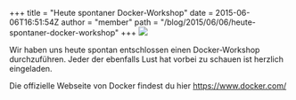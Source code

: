 +++
title = "Heute spontaner Docker-Workshop"
date = 2015-06-06T16:51:54Z
author = "member"
path = "/blog/2015/06/06/heute-spontaner-docker-workshop"
+++
![](http://flipdot.org/blog/uploads/dockerworkshop.png)  
  
Wir haben uns heute spontan entschlossen einen Docker-Workshop
durchzuführen. Jeder der ebenfalls Lust hat vorbei zu schauen ist
herzlich eingeladen.

Die offizielle Webseite von Docker findest du hier
<https://www.docker.com/>
